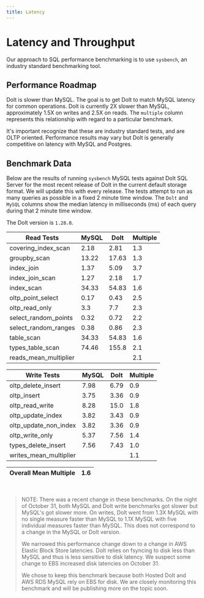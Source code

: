 ```yaml
---
title: Latency
---
```


# Latency and Throughput

Our approach to SQL performance benchmarking is to use `sysbench`, an
industry standard benchmarking tool.

## Performance Roadmap

Dolt is slower than MySQL. The goal is to get Dolt to match 
MySQL latency for common operations. Dolt is currently 2X slower 
than MySQL, approximately 1.5X on writes and 2.5X on reads. The 
`multiple` column represents this relationship with regard to a 
particular benchmark.

It's important recognize that these are industry standard tests, and
are OLTP oriented. Performance results may vary but Dolt is 
generally competitive on latency with MySQL and Postgres.

## Benchmark Data

Below are the results of running `sysbench` MySQL tests against Dolt
SQL Server for the most recent release of Dolt in the current default 
storage format. We will update this with every release. The tests 
attempt to run as many queries as possible in a fixed 2 minute time 
window. The `Dolt` and `MySQL` columns show the median latency in 
milliseconds (ms) of each query during that 2 minute time window.

The Dolt version is `1.28.0`.

<!-- START___DOLT___LATENCY_RESULTS_TABLE -->
|       Read Tests        | MySQL | Dolt  | Multiple |
|-------------------------|-------|-------|----------|
| covering\_index\_scan   |  2.18 |  2.81 |      1.3 |
| groupby\_scan           | 13.22 | 17.63 |      1.3 |
| index\_join             |  1.37 |  5.09 |      3.7 |
| index\_join\_scan       |  1.27 |  2.18 |      1.7 |
| index\_scan             | 34.33 | 54.83 |      1.6 |
| oltp\_point\_select     |  0.17 |  0.43 |      2.5 |
| oltp\_read\_only        |   3.3 |   7.7 |      2.3 |
| select\_random\_points  |  0.32 |  0.72 |      2.2 |
| select\_random\_ranges  |  0.38 |  0.86 |      2.3 |
| table\_scan             | 34.33 | 54.83 |      1.6 |
| types\_table\_scan      | 74.46 | 155.8 |      2.1 |
| reads\_mean\_multiplier |       |       |      2.1 |

|       Write Tests        | MySQL | Dolt | Multiple |
|--------------------------|-------|------|----------|
| oltp\_delete\_insert     |  7.98 | 6.79 |      0.9 |
| oltp\_insert             |  3.75 | 3.36 |      0.9 |
| oltp\_read\_write        |  8.28 | 15.0 |      1.8 |
| oltp\_update\_index      |  3.82 | 3.43 |      0.9 |
| oltp\_update\_non\_index |  3.82 | 3.36 |      0.9 |
| oltp\_write\_only        |  5.37 | 7.56 |      1.4 |
| types\_delete\_insert    |  7.56 | 7.43 |      1.0 |
| writes\_mean\_multiplier |       |      |      1.1 |

| Overall Mean Multiple | 1.6 |
|-----------------------|-----|
<!-- END___DOLT___LATENCY_RESULTS_TABLE -->
<br/>

> NOTE: There was a recent change in these benchmarks.
> On the night of October 31, both MySQL and Dolt write benchmarks
> got slower but MySQL's got slower more. On writes, Dolt went from 1.3X MySQL
> with no single measure faster than MySQL to 1.1X MySQL with five
> individual measures faster than MySQL. This does not correspond to a
> change in the MySQL or Dolt version.
>
> We narrowed this performance change down to a change
> in AWS Elastic Block Store latencies. Dolt relies on fsyncing
> to disk less than MySQL and thus is less sensitive to disk latency.
> We suspect some change to EBS increased disk latencies on October 31.
> 
> We chose to keep this benchmark because both Hosted Dolt and AWS RDS
> MySQL rely on EBS for disk. We are closely monitoring this benchmark and
> will be publishing more on the topic soon. 
